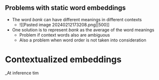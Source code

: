 
## Problems with static word embeddings

* The word _bank_ can have different meanings in different contexts
	* ![[Pasted image 20240212173208.png||500]]
* One solution is to represent _bank_ as the average of the word meanings
	* Problem if context words also are ambiguous
	* Also a problem when word order is not taken into consideration


# Contextualized embeddings
_At inference tim
